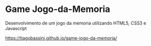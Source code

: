 # Game Jogo-da-Memoria

Desenvolvimento de um jogo da memoria utilizando HTML5, CSS3 e Javascript

<https://tiagobassini.github.io/game-jogo-da-memoria/>
